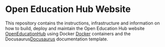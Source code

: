 # Open Education Hub Website

This repository contains the instructions, infrastructure and information on how
to build, deploy and maintain the Open Education Hub website [OpenEducationHub][] using Docker [Docker][]
containers and the Docusaurus[Docusaurus][] documentation template.

[Docusaurus]: https://docusaurus.io/
[Docker]: https://docker.com/
[OpenEducationHub]: https://open-education-hub.github.io/
